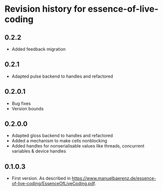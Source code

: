 # Revision history for essence-of-live-coding

## 0.2.2

* Added feedback migration

## 0.2.1

* Adapted pulse backend to handles and refactored

## 0.2.0.1

* Bug fixes
* Version bounds

## 0.2.0.0

* Adapted gloss backend to handles and refactored
* Added a mechanism to make cells nonblocking
* Added handles for nonserialisable values like threads, concurrent variables & device handles

## 0.1.0.3

* First version.
  As described in https://www.manuelbaerenz.de/essence-of-live-coding/EssenceOfLiveCoding.pdf.
